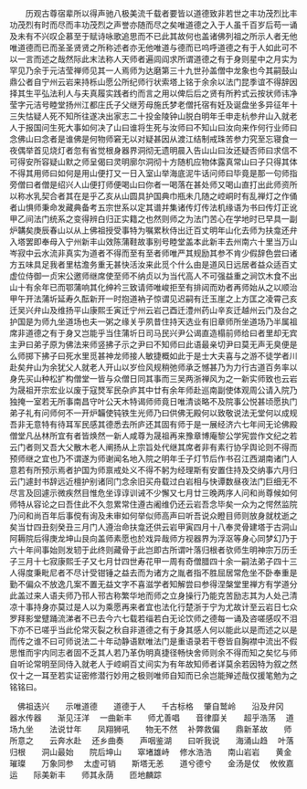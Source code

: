 <!-- { "loadSidebar": true } -->
　　历观古尊宿辈所以得声驰八极美流千载者要皆以道德致非若世之丰功茂烈比丰功茂烈有时而尽而丰功茂烈之声誉亦随而尽之矣唯道德之入于人虽千百岁后苟一诵及未有不兴叹企慕至于赋诗咏歌追思而不已此其故何也盖诸佛列祖之所示人者无他唯道德而已而圣圣贤贤之所称述者亦无他唯道与德而已呜呼道德之有于人如此可不以一言而述之哉然际此末法称人天师者遍闾阎求所谓道德之有于身则星中之月实为罕见乃余于元洁莹禅师见其一人焉师为达磨第三十九世孙盖僧中龙象也今其嗣鼓山鼎公者自宁州云岩来持栎山愿公所纪师行状索塔上铭于余余以法门昆季谊不得辞因择其生平弘法利人与夫真履实践者约而言之用以俾后后之贤有所矜式云按状师讳净莹字元洁号睦堂扬州江都庄氏子父继芳母施氏梦老僧托宿有妊及诞盘坐多异征年十三失怙疑人死不知所往遂决出家志二十投金陵钟山脱白明年壬申走杭参弁山入就老人于报国问生死大事如何决了山曰谁将生死与汝师曰不知山曰汝向来作何行业师曰念佛山曰念者是谁佛是何物师窘无以对疑甚因从渡江结制戒珠苦参力究至忘寝食一夜偶举首见烧灯者忽有省觉根身器界洞彻无遗明晨入告山山曰汝还疑否师曰求信不可得安所容疑山默之师呈偈曰灵明廓尔洞彻十方随机应物体露真常山曰子只得其体不得其用师曰如何是用山便打又一日入室山举海底泥牛话问师曰毕竟是那一句师指旁僧曰者僧是绍兴人山便打师便喝山曰你者一喝落在甚处师又喝山直打出此师资所以称水乳契合者其在是乎乙亥从山圆具护国典巾瓶未几随之崆峒时有乱禅灯之作俑者山惧师秉命发藏典备考五宗世系以定其谱并集诸传灯传法机缘语为书曰传灯正讹甲乙间法门统系之变得辨白归正实籍之也然则师之为法门苦心在学地时已早具一副炉韝矣庚辰春山以从上佛祖授受事特为嘱累秋侍出迁百丈明年山化去师为扶龛还弁入塔罢即奉母入宁州新丰山效陈蒲鞋故事别号睦堂盖本此新丰去州南六十里当万山岑寂中云水流非真实为道者不得而至有至者师唯严其规励其参不肯少假辞色尝曰诸方五味具足我者里枯澹务重无甚快活汝来此觅个什么由是道风日远居者益众适百丈虚位侍御一贞宋公邀师继席使至师不纳贞以为当代高人不可强益重之涧饮木食不出山十有余年已而鄂蒲响其化绅衿三致请师唯峻拒至有排闼而劝者再师始从之以顺治甲午开法蒲圻延寿久酝新开一时抱道衲子惊谓见迟嗣有迁玉崖之上方匡之凌霄己亥迁吴兴弁山及维扬平山康熙壬寅迁宁州云岩己酉迁澧州药山辛亥迁越州云门及台之护国是为师九坐道场也夫一粥之缘关乎夙昔住持天选业有旧章师所坐道场乃半属祖席非道德之有于身又岂能乎当住蒲圻日司马民兴尹公谒直造榻前师给曰者里却无宾主尹曰弟子原为佛法来师竖拂子示之尹曰不知师曰此语最亲切尹曰莫无声无臭便是么师掷下拂子曰死水里觅甚神龙师接人敏捷概如此于是士大夫喜与之游不徒学者川赴矣弁山为余犹父人就老人开山以岁俭风规稍弛师承乏憾甚乃为力行古道百务率以身先买山种松扩构僧堂一皆与众僧日同其事而三吴两浙禅风为之一新实师致也云岩为晟祖开宗宏业以废于寇燹军民杂庐其中廿有余年师赴巡南副使体观周公请入院乃独掩一室若无所事南昌守叶公天木特谒师师竟日唯清谈略不及院事公悦甚顷愿执门弟子礼有问师何不一开炉韛使钝铁生光师乃曰供佛无殿何以致敬说法无堂何以成规吾非无意特有待耳军民感其德悉去所庐还其固有师于是一展经济六七年间无论佛殿僧堂凡丛林所宜有者皆焕然一新人咸尊为晟祖再来豫章博庵黎公学宪尝作文纪之若云门者则又吾大父散木老人阐扬从上宗旨处代继其席者非有素行协孚舆论则不得而预师继之宜也乃不谓遂为师谢闻名地入院之明年壬子灯节后作书召江西湖南诸门人意若有所预示焉者护国为师禀戒处义不得不躬为经理斯有安置住持及交纳事六月归云门遽封书辞远近檀护别诸同门念余旧买舟载过白岩相与快谭数昼夜法门巨细无不尽言及回遽示微疾然目惟危坐谆谆训诫不少懈又七月廿三晚两序人问和尚尊候如何师特从容论之曰吾住此不久忽累常住遵古阇维仍还云岩吾念毕矣一众为之愕然监院乃问和尚百年后事傥有询及未审如何举似师高声曰听吾说众瞪目师则放身就枕逝之矣当廿四丑刻癸丑三月门人遵治命扶龛还供云岩甲寅四月十八奉灵骨建塔于古洞山阿耨院后得庚龙坤山艮向盖师素愿也於戏异哉师方视器界为浮沤等身心同梦幻乃于六十年间事始则发轫于此终则藏骨于此岂即古所谓叶落归根者欤师生明神宗万历壬子三月十七寂康熙壬子又七月廿四世寿花甲一周有奇僧腊四十余一嗣法弟子四十三人得度秉毗尼者不尽计受钳锤之益去而为诸方之胤者指不胜屈居常危坐不卧奉重是勤不偏众不放逸几案不置无益文字不喜滋学者知解尝曰参得涅槃堂里禅方有学道分此盖过来人语夫师乃邗人邗古称繁华地而师之立身操行乃能克苦励志其为人处己清凉十事持身亦莫过是人以为乘愿再来者宜也法化行楚浙于宁为尤故计至云岩日七众罗拜影堂躄踊流涕者不已去今六七载若缁若白无论饮师之德每一诵及咨嗟感叹不泪下亦不已嗟乎当此伦常灭裂之秋自非道德之有于身其感人何以能此以是而述之以是而传之谁不曰可师说法二十年动静语默唯法门是重语录若干卷皆自胸襟中流出不假思惟而宇内同志者固不乏其人若乃革伪明真捷径畅快舍师则余不得而知之矣忆与师自听论常明至同侍入就老人于崆峒百丈间实为有年故知师者详莫余若因特为叙之然仅十之一耳至若实证密修潜行妙用之极则唯师自知而已余岂能殚述哉仅援笔勉为之铭铭曰。

　佛祖迭兴　　示唯道德　　道德于人　　千古标格
　肇自鹫岭　　沿及弁冈　　器水传器　　渐见汪洋
　一曲新丰　　师尤善唱　　音律靡关　　超乎浩荡
　道场九坐　　法说廿年　　凤翔狮吼　　物无不然
　补弊救偏　　鼎新革故　　师所意之　　云奔水赴
　还乡曲奏　　声咽鉴湖　　曰听我说　　海涌山趋
　叶落归根　　洞山最始　　院后坤山　　窣堵雄峙
　修水浩浩　　南山岩岩　　黄金璀璨　　万象同参
　太虚可销　　斯塔无恙　　道兮德兮　　金汤是仗
　攸攸嘉运　　际美新丰　　师其永荫　　匝地麟踪
